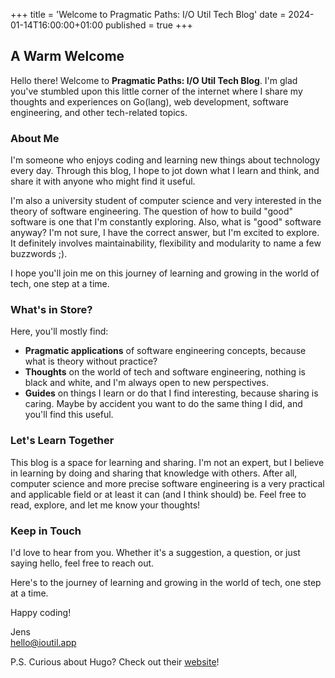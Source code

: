 +++
title = 'Welcome to Pragmatic Paths: I/O Util Tech Blog'
date = 2024-01-14T16:00:00+01:00
published = true
+++

## A Warm Welcome

Hello there! Welcome to **Pragmatic Paths: I/O Util Tech Blog**. I'm glad you've stumbled upon this little corner of the internet where I share my thoughts and experiences on Go(lang), web development, software engineering, and other tech-related topics.

### About Me

I'm someone who enjoys coding and learning new things about technology every day. Through this blog, I hope to jot down what I learn and think, and share it with anyone who might find it useful.

I'm also a university student of computer science and very interested in the theory of software engineering. The question of how to build "good" software is one that I'm constantly exploring. Also, what is "good" software anyway? I'm not sure, I have the correct answer, but I'm excited to explore. It definitely involves maintainability, flexibility and modularity to name a few buzzwords ;).

I hope you'll join me on this journey of learning and growing in the world of tech, one step at a time.

### What's in Store?

Here, you'll mostly find:

- **Pragmatic applications** of software engineering concepts, because what is theory without practice?
- **Thoughts** on the world of tech and software engineering, nothing is black and white, and I'm always open to new perspectives.
- **Guides** on things I learn or do that I find interesting, because sharing is caring. Maybe by accident you want to do the same thing I did, and you'll find this useful.

### Let's Learn Together

This blog is a space for learning and sharing. I'm not an expert, but I believe in learning by doing and sharing that knowledge with others. After all, computer science and more precise software engineering is a very practical and applicable field or at least it can (and I think should) be. 
Feel free to read, explore, and let me know your thoughts!

### Keep in Touch

I'd love to hear from you. Whether it's a suggestion, a question, or just saying hello, feel free to reach out.

Here's to the journey of learning and growing in the world of tech, one step at a time.

Happy coding!

Jens\
[hello@ioutil.app](mailto:hello@ioutil.app)

P.S. Curious about Hugo? Check out their [website](https://gohugo.io)!


